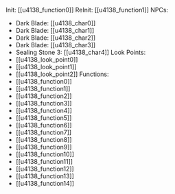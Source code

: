 Init: [[u4138_function0]]
ReInit: [[u4138_function1]]
NPCs:
- Dark Blade: [[u4138_char0]]
- Dark Blade: [[u4138_char1]]
- Dark Blade: [[u4138_char2]]
- Dark Blade: [[u4138_char3]]
- Sealing Stone 3: [[u4138_char4]]
Look Points:
- [[u4138_look_point0]]
- [[u4138_look_point1]]
- [[u4138_look_point2]]
Functions:
- [[u4138_function0]]
- [[u4138_function1]]
- [[u4138_function2]]
- [[u4138_function3]]
- [[u4138_function4]]
- [[u4138_function5]]
- [[u4138_function6]]
- [[u4138_function7]]
- [[u4138_function8]]
- [[u4138_function9]]
- [[u4138_function10]]
- [[u4138_function11]]
- [[u4138_function12]]
- [[u4138_function13]]
- [[u4138_function14]]
